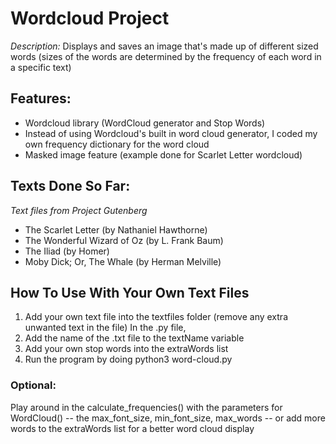 # Wordcloud Project
*Description:* Displays and saves an image that's made up of different sized words (sizes of the words are determined by the frequency of each word in a specific text)

## Features:
- Wordcloud library (WordCloud generator and Stop Words)
- Instead of using Wordcloud's built in word cloud generator, I coded my own frequency dictionary for the word cloud
- Masked image feature (example done for Scarlet Letter wordcloud)

## Texts Done So Far:
*Text files from Project Gutenberg*
- The Scarlet Letter (by Nathaniel Hawthorne)
- The Wonderful Wizard of Oz (by L. Frank Baum)
- The Iliad (by Homer)
- Moby Dick; Or, The Whale (by Herman Melville)

## How To Use With Your Own Text Files
1) Add your own text file into the textfiles folder (remove any extra unwanted text in the file)
In the .py file, 
2) Add the name of the .txt file to the textName variable 
3) Add your own stop words into the extraWords list
4) Run the program by doing python3 word-cloud.py
### Optional:
Play around in the calculate_frequencies() with the parameters for WordCloud() -- the max_font_size, min_font_size, max_words -- or add more words to the extraWords list for a better word cloud display